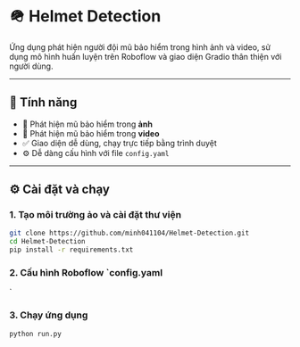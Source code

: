 # 🪖 Helmet Detection

Ứng dụng phát hiện người đội mũ bảo hiểm trong hình ảnh và video, sử dụng mô hình huấn luyện trên Roboflow và giao diện Gradio thân thiện với người dùng.

---

## 🚀 Tính năng

- 📸 Phát hiện mũ bảo hiểm trong **ảnh**
- 🎥 Phát hiện mũ bảo hiểm trong **video**
- ✅ Giao diện dễ dùng, chạy trực tiếp bằng trình duyệt
- ⚙️ Dễ dàng cấu hình với file `config.yaml`

---

## ⚙️ Cài đặt và chạy

### 1. Tạo môi trường ảo và cài đặt thư viện

```bash
git clone https://github.com/minh041104/Helmet-Detection.git
cd Helmet-Detection
pip install -r requirements.txt
```

### 2. Cấu hình Roboflow `config.yaml
`

### 3. Chạy ứng dụng
```bash
python run.py
